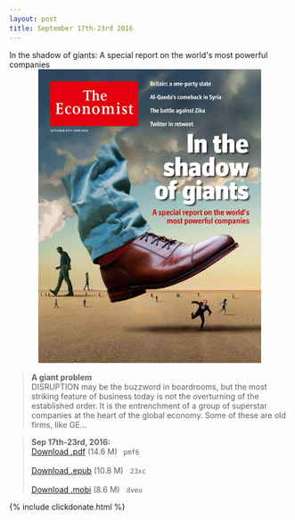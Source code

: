 ```yaml
---
layout: post
title: September 17th-23rd 2016
---
```

<!--
<div class="message">
Sorry! The service is temporarily unavailable.
</div>-->

<div class="message">
     In the shadow of giants: A special report on the world's most powerful companies
</div>


<div style="position: relative; max-width: 400px; 
    margin: 0 auto;">
<img src="/public/img/the-economist/img_2016.09.17.jpg" />
</div>

<!--more-->
> **A giant problem** <br/>
DISRUPTION may be the buzzword in boardrooms, but the most striking feature of business today is not the overturning of the established order. It is the entrenchment of a group of superstar companies at the heart of the global economy. Some of these are old firms, like GE...

> **Sep 17th-23rd, 2016:**<br/>
[Download .pdf](https://pan.baidu.com/s/1jIazWyU) (14.6 M)&ensp;
`pmf6` <br/><br/>
[Download .epub](https://pan.baidu.com/s/1kVdLIlh) (10.8 M) &nbsp;
`23xc` <br/><br/>
[Download .mobi](https://pan.baidu.com/s/1dF5InOt) (8.6 M) &nbsp;
`dveu`

{% include clickdonate.html %}


